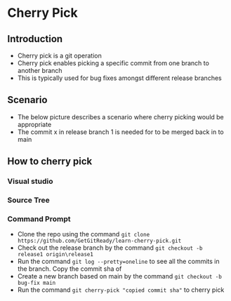 # Cherry Pick

## Introduction
- Cherry pick is a git operation
- Cherry pick enables picking a specific commit from one branch to another branch
- This is typically used for bug fixes amongst different release branches

## Scenario
- The below picture describes a scenario where cherry picking would be appropriate
- The commit x in release branch 1 is needed for to be merged back in to main

## How to cherry pick

### Visual studio


### Source Tree


### Command Prompt
- Clone the repo using the command `git clone https://github.com/GetGitReady/learn-cherry-pick.git`
- Check out the release branch by the command `git checkout -b  release1 origin\release1`
- Run the command `git log --pretty=oneline` to see all the commits in the branch. Copy the commit sha of 
- Create a new branch based on main by the command `git checkout -b bug-fix main` 
- Run the command `git cherry-pick "copied commit sha"` to cherry pick
